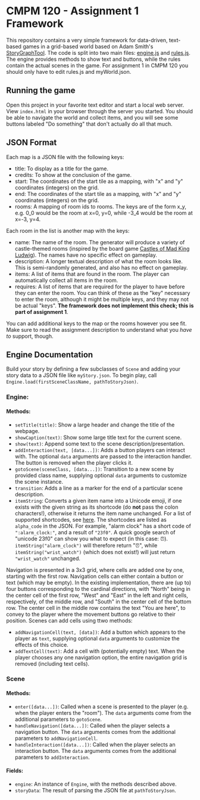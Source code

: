 # CMPM 120 - Assignment 1 Framework

This repository contains a very simple framework for data-driven, text-based games in a grid-based world based on Adam Smith's [StoryGraphTool](https://github.com/rndmcnlly/StoryGraphTool). The code is split into two main files: [engine.js](engine.js) and [rules.js](rules.js). The engine provides methods to show text and buttons, while the rules contain the actual scenes in the game. For assignment 1 in CMPM 120 you should only have to edit rules.js and myWorld.json.

## Running the game 

Open this project in your favorite text editor and start a local web server. View `index.html` in your browser through the server you started. You should be able to navigate the world and collect items, and you will see some buttons labeled "Do something" that don't actually do all that much.

## JSON Format

Each map is a JSON file with the following keys:

- title: To display as a title for the game.
- credits: To show at the conclusion of the game.
- start: The coordinates of the start tile as a mapping, with "x" and "y" coordinates (integers) on the grid.
- end: The coordinates of the start tile as a mapping, with "x" and "y" coordinates (integers) on the grid.
- rooms: A mapping of room ids to rooms. The keys are of the form x_y, e.g. 0_0 would be the room at x=0, y=0, while -3_4 would be the room at x=-3, y=4.

Each room in the list is another map with the keys:

- name: The name of the room. The generator will produce a variety of castle-themed rooms (inspired by the board game [Castles of Mad King Ludwig](https://boardgamegeek.com/boardgame/155426/castles-of-mad-king-ludwig)). The names have no specific effect on gameplay.
- description: A longer textual description of what the room looks like. This is semi-randomly generated, and also has no effect on gameplay.
- items: A list of items that are found in the room. The player can automatically collect all items in the room.
- requires: A list of items that are required for the player to have before they can enter the room. You can think of these as the "key" necessary to enter the room, although it might be multiple keys, and they may not be actual "keys". **The framework does not implement this check; this is part of assignment 1**.

You can add additional keys to the map or the rooms however you see fit. Make sure to read the assignment description to understand what you *have to* support, though.

## Engine Documentation

Build your story by defining a few subclasses of `Scene` and adding your story data to a JSON file like `myStory.json`. To begin play, call `Engine.load(firstSceneClassName, pathToStoryJson)`.

### Engine:
#### Methods:
- `setTitle(title)`: Show a large header and change the title of the webpage.
- `showCaption(text)`: Show some large title text for the current scene.
- `show(text)`: Append some text to the scene description/presentation.
- `addInteraction(text, [data...])`: Adds a button players can interact with. The optional `data` arguments are passed to the interaction handler. The button is removed when the player clicks it.
- `gotoScene(sceneClass, [data...])`: Transition to a new scene by provided class name, supplying optional `data` arguments to customize the scene instance.
- `transition`: Adds a line as a marker for the end of a particular scene description.
- `itemString`: Converts a given item name into a Unicode emoji, if one exists with the given string as its shortcode (do **not** pass the colon characters!), otherwise it returns the item name unchanged. For a list of supported shortcodes, see [here](https://github.com/joypixels/emoji-toolkit/blob/master/extras/alpha-codes/eac.json). The shortcodes are listed as `alpha_code` in the JSON. For example, "alarm clock" has a short code of `":alarm_clock:"`, and a result of `"23f0"`. A quick google search of "unicode 23f0" can show you what to expect (in this case: ⏰). `itemString("alarm_clock")` will therefore return "⏰", while `itemString("wrist_watch")` (which does not exist!) will just return `"wrist_watch"` unchanged.

Navigation is presented in a 3x3 grid, where cells are added one by one, starting with the first row. Navigation cells can either contain a button or text (which may be empty). In the existing implementation, there are (up to) four buttons corresponding to the cardinal directions, with "North" being in the center cell of the first row, "West" and "East" in the left and right cells, respectively, of the middle row, and "South" in the center cell of the bottom row. The center cell in the middle row contains the text "You are here", to convey to the player where the movement buttons go relative to their position. Scenes can add cells using ttwo methods:
- `addNavigationCell(text, [data])`: Add a button which appears to the player as `text`, supplying optional `data` arguments to customize the effects of this choice. 
- `addTextCell(text)`: Add a cell with (potentially empty) text.
When the player chooses any one navigation option, the entire navigation grid is removed (including text cells).

### Scene
#### Methods:
- `enter([data...])`: Called when a scene is presented to the player (e.g. when the player enters the "room"). The `data` arguments come from the additional parameters to `gotoScene`.
- `handleNavigation([data...])`: Called when the player selects a navigation button. The `data` arguments comes from the additional parameters to `addNavigationCell`.
- `handleInteraction([data...])`: Called when the player selects an interaction button. The `data` arguments comes from the additional parameters to `addInteraction`.

#### Fields:
- `engine`: An instance of `Engine`, with the methods described above.
- `storyData`: The result of parsing the JSON file at `pathToStoryJson`.